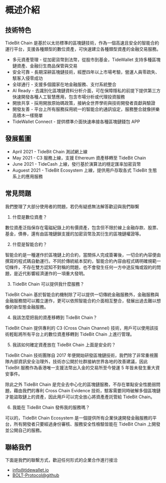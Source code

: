 # 概述介紹

## 技術特色

TideBit Chain 是基於以太坊標準的區塊鏈技術，作為一個高速且安全的智能合約運行平台，支援各種類型的數位資產，可快速建立各種類型資產的金融交易服務。

- 多元資產管理 - 從加密貨幣到法幣，從股市到基金，TideWallet 支持多種區塊鏈資產、金融衍生商品保管與交易
- 安全可靠 - 長期深耕區塊鏈技術，經歷四年以上市場考驗，營運人員零疏失、駭客入侵零成功
- 全球通行 - 支援多個國家在地金融服務、支付系統整合
- AI Ready - 去識別化區塊鏈資料分析介面，可在保障隱私的前提下提供第三方快速開發各種人工智慧應用，包含市場分析或代理投資服務
- 開放共享 - 採用開放原始碼政策，接納全世界學術與技術開發者貢獻與驗證
- 開發友善 - 平台上所有服務採用統一的智能合約通訊協定，服務整合就像拼樂高積木一樣簡單
- TideWallet Connect - 提供標準介面快速串接各種區塊鏈錢包 APP

## 發展藍圖
- April 2021 - TideBit Chain 測試網上線
- May 2021 - C3 服務上線，支援 Ethereum 資產移轉至 TideBit Chain
- June 2021 - TideCash 上線，發行基於演算法的穩定匯率加密貨幣
- Auguest 2021 - TideBit Ecosystem 上線，提供用戶存取各式 TideBit 生態系上的應用服務

## 常見問題

我們整理了大部分使用者的問題，若仍有疑惑無法解答歡迎與我們聯繫

1. 什麼是數位資產？

  數位資產泛指保存在電磁紀錄上的有價資產，包含但不限於線上金融存款、股票、基金，債券，還有由區塊鏈鎖支援的加密貨幣及其衍生的區塊鏈權證等。

2. 什麼是智能合約？

  智能合約是一種運作於區塊鏈上的合約，當關係人完成簽署後，一切合約內容便由撰寫的程式碼自動運行。不同於傳統紙本契約，智能合約內容由程式碼明確規範一切條件，不存在雙方認知不對稱的問題，也不會發生任何一方中途反悔或毀約的問題，是近代影響經濟運作的一項重大發明。


3. TideBit Chain 可以提供我什麼服務？

  TideBit Chain 基於智能合約機制除了可以提供一切傳統金融服務外，金融服務與金融服務間可以獨立運作，更可以依照智能合約介面相互整合，發展出過去難以想像的新型態金融服務。

4. 我該怎麼把我的資產移轉到 TideBit Chain？

  TideBit Chain 提供專利的 C3 (Cross Chain Channel) 技術，用戶可以使用該技術輕鬆將所有平台上的數位資產移轉到 TideBit Chain 上進行管理。

5. 我該如何確定資產放在 TideBit Chain 上面是安全的？

  TideBit Chain 技術團隊自 2017 年便開始研發區塊鏈技術，我們除了非常重視團隊內部資訊安全治理外，技術亦公開於社群接納世界各地的改善建議，因此 TideBit 服務作為香港唯一支援法幣出入金的交易所至今營運 5 年皆未發生重大資安事件。

  除此之外 TideBit Chain 是完全去中心化的區塊鏈服務，不存在單點安全性脆弱問題，藉由我們的專利 Cross Chain Evidence 技術，駭客需要同時破解多個區塊鏈才能盜取鏈上的資產，因此用戶可以完全放心將資產產託管給 TideBit Chain。

6. 我能在 TideBit Chain 發佈我的服務嗎？

  可以的，TideBit Chain Ecosystem 是一個提供所有企業快速開發金融服務的平台，所有開發者只要經過身份審核、服務安全性檢驗皆能在 TideBit Chain 上開發並公開自己的服務。


## 聯絡我們
下面是我們的聯繫方式，歡迎任何形式的企業合作進行接洽

- [info@tidewallet.io](mailto:info@tidewallet.io)
- [BOLT-Protocol@github](https://github.com/BOLT-Protocol)
